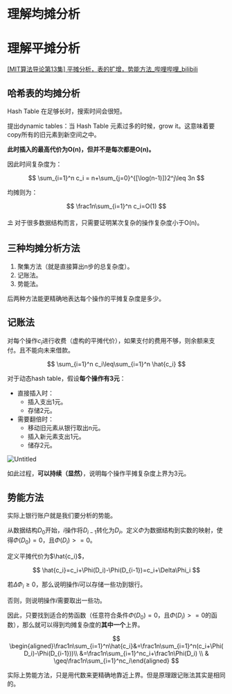 # 理解均摊分析

# 理解平摊分析

[[MIT算法导论第13集] 平摊分析，表的扩增，势能方法_哔哩哔哩_bilibili](https://www.bilibili.com/video/BV1A4411a7pf?spm_id_from=333.337.search-card.all.click)

## 哈希表的均摊分析

Hash Table 在足够长时，搜索时间会很短。

提出dynamic tables：当 Hash Table 元素过多的时候，grow it。这意味着要copy所有的旧元素到新空间之中。

**此时插入的最高代价为O(n)，但并不是每次都是O(n)。**

因此时间复杂度为：

$$
\sum_{i=1}^n c_i = n+\sum_{j=0}^{[\log(n-1)]}2^j\leq 3n
$$

均摊则为：

$$
\frac1n\sum_{i=1}^n c_i=O(1)
$$

<aside>
⛱️ 对于很多数据结构而言，只需要证明某次复杂的操作复杂度小于O(n)。

</aside>

## 三种均摊分析方法

1. 聚集方法（就是直接算出n步的总复杂度）。
2. 记账法。
3. 势能法。

后两种方法能更精确地表达每个操作的平摊复杂度是多少。

## 记账法

对每个操作$c_i$进行收费（虚构的平摊代价），如果支付的费用不够，则余额来支付。且不能向未来借款。

$$
\sum_{i=1}^n c_i\leq\sum_{i=1}^n \hat{c_i}
$$

对于动态hash table，假设**每个操作有3元**：

- 直接插入时：
    - 插入支出1元。
    - 存储2元。
- 需要翻倍时：
    - 移动旧元素从银行取出n元。
    - 插入新元素支出1元。
    - 储存2元。

![Untitled](http://brucemarkdown.top/images/%E7%90%86%E8%A7%A3%E5%B9%B3%E6%91%8A%E5%88%86%E6%9E%90%207a26c/Untitled.png)

如此过程，**可以持续（显然）**，说明每个操作平摊复杂度上界为3元。

## 势能方法

实际上银行账户就是我们要分析的势能。

从数据结构$D_0$开始，$i$操作将$D_{i-1}$转化为$D_i$。定义$\Phi$为数据结构到实数的映射，使得$\Phi(D_0)=0$，且$\Phi(D_i)>=0$。

定义平摊代价为$\hat{c_i}$，

$$
\hat{c_i}=c_i+\Phi(D_i)-\Phi(D_{i-1})=c_i+\Delta\Phi_i
$$

若$\Delta\Phi_i\geq0$，那么说明操作$i$可以存储一些功到银行。

否则，则说明操作$i$需要取出一些功。

因此，只要找到适合的势函数（任意符合条件$\Phi(D_0)=0$，且$\Phi(D_i)>=0$的函数），那么就可以得到均摊复杂度的**其中一个**上界。

$$
\begin{aligned}\frac1n\sum_{i=1}^n\hat{c_i}&=\frac1n\sum_{i=1}^n(c_i+\Phi(D_i)-\Phi(D_{i-1}))\\ &=\frac1n\sum_{i=1}^nc_i+\frac1n\Phi(D_i) \\ & \geq\frac1n\sum_{i=1}^nc_i\end{aligned}
$$

实际上势能方法，只是用代数来更精确地靠近上界。但是原理跟记账法其实是相同的。

